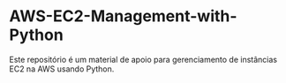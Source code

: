 # AWS-EC2-Management-with-Python
Este repositório é um material de apoio para gerenciamento de instâncias EC2 na AWS usando Python.
